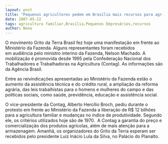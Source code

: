 ```yaml
---
layout: post
title: "Pequenos agricultores pedem em Brasília mais recursos para agricultura familiar"
date: 2007-05-22
tags: agricultura familiar,Brasília,Pequenos Empresários,recursos
author: None
---
```

O movimento&nbsp;Grito da Terra Brasil fez hoje&nbsp;uma manifesta&ccedil;&atilde;o em frente ao Minist&eacute;rio da Fazenda. Alguns representantes&nbsp;foram recebidos em&nbsp;audi&ecirc;ncia pelo ministro interino da Fazenda, Nelson Machado. A mobiliza&ccedil;&atilde;o&nbsp;&eacute; promovida desde 1995 pela Confedera&ccedil;&atilde;o Nacional dos Trabalhadores e Trabalhadoras na Agricultura (Contag). As informa&ccedil;&otilde;es s&atilde;o da Ag&ecirc;ncia Brasil.

Entre as reivindica&ccedil;&otilde;es apresentadas ao Minist&eacute;rio da Fazenda est&atilde;o o aumento da assist&ecirc;ncia t&eacute;cnica e do cr&eacute;dito rural, a amplia&ccedil;&atilde;o da reforma agr&aacute;ria, das leis trabalhistas para o homens e mulheres do campo e das pol&iacute;ticas sociais, como sa&uacute;de, previd&ecirc;ncia, educa&ccedil;&atilde;o e assist&ecirc;ncia social.

O vice-presidente da Contag, Alberto Herc&iacute;lio Broch, pediu durante o protesto em frente ao Minist&eacute;rio da Fazenda a libera&ccedil;&atilde;o de R$ 12 bilh&otilde;es para a agricultura familiar e mudan&ccedil;as no &iacute;ndice de produtividade. Segundo ele, os crit&eacute;rios utilizados hoje s&atilde;o de 1970.&nbsp; A Contag&nbsp;a garantia do pre&ccedil;o e comercializa&ccedil;&atilde;o dos produtos agr&iacute;colas, al&eacute;m de mais aten&ccedil;&atilde;o para a armazenagem. Amanh&atilde;, os organizadores do Grito da Terra esperam ser recebidos pelo presidente Luiz In&aacute;cio Lula da Silva, no Pal&aacute;cio do Planalto. 